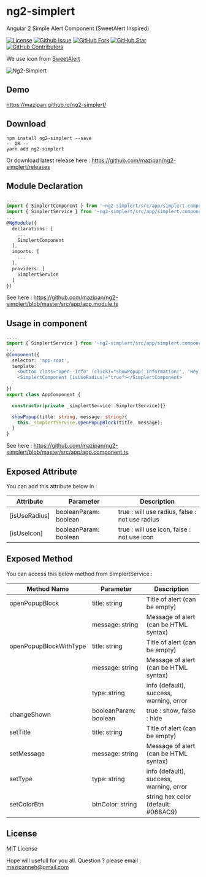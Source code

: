 # ng2-simplert
Angular 2 Simple Alert Component (SweetAlert Inspired)

[![License](https://img.shields.io/github/license/mazipan/ng2-simplert.svg?maxAge=3600)](https://github.com/mazipan/ng2-simplert) 
[![Github Issue](https://img.shields.io/github/issues/mazipan/ng2-simplert.svg?maxAge=3600)](https://github.com/mazipan/ng2-simplert/issues) 
[![GitHub Fork](https://img.shields.io/github/forks/mazipan/ng2-simplert.svg?maxAge=3600)](https://github.com/mazipan/ng2-simplert/network) 
[![GitHub Star](https://img.shields.io/github/stars/mazipan/ng2-simplert.svg?maxAge=3600)](https://github.com/mazipan/ng2-simplert/stargazers) 
[![GitHub Contributors](https://img.shields.io/github/contributors/mazipan/ng2-simplert.svg?maxAge=3600)](https://github.com/mazipan/ng2-simplert/network/members)

We use icon from [SweetAlert](https://github.com/t4t5/sweetalert)

![Ng2-Simplert](https://raw.githubusercontent.com/mazipan/ng2-simplert/master/screenshoot.PNG)

## Demo
https://mazipan.github.io/ng2-simplert/

## Download
```
npm install ng2-simplert --save
-- OR --
yarn add ng2-simplert
```
Or download latest release here : https://github.com/mazipan/ng2-simplert/releases

## Module Declaration
```typescript
....
import { SimplertComponent } from '~ng2-simplert/src/app/simplert.component';
import { SimplertService } from '~ng2-simplert/src/app/simplert.component.service';
...
@NgModule({
  declarations: [
    ...
    SimplertComponent
  ],
  imports: [
    ...
  ],
  providers: [
    SimplertService
  ]
})
```
See here : https://github.com/mazipan/ng2-simplert/blob/master/src/app/app.module.ts

## Usage in component
```typescript
....
import { SimplertService } from '~ng2-simplert/src/app/simplert.component.service';
...
@Component({
  selector: 'app-root',
  template: `
    <button class="open--info" (click)="showPopup('Information!', 'Hey, I am Opened...')">Open Information Alert</button>
    <SimplertComponent [isUseRadius]="true"></SimplertComponent>
  `
})
export class AppComponent {

  constructor(private _simplertService: SimplertService){}

  showPopup(title: string, message: string){
    this._simplertService.openPopupBlock(title, message);
  }
}
```
See here : https://github.com/mazipan/ng2-simplert/blob/master/src/app/app.component.ts

## Exposed Attribute
You can add this attribute below in <SimplertComponent> :

| Attribute         	        | Parameter             	| Description                                        	|
|---------------------------	|-----------------------	|---------------------------------------------------	|
| [isUseRadius]         	    | booleanParam: boolean   | true : will use radius, false : not use radius     	|
| [isUseIcon]         	      | booleanParam: boolean   | true : will use icon, false : not use icon         	|

## Exposed Method
You can access this below method from SimplertService :

| Method Name        	        | Parameter             	| Description                                        	|
|---------------------------	|-----------------------	|---------------------------------------------------	|
| openPopupBlock            	| title: string         	| Title of alert (can be empty)                      	|
|                    	        | message: string  	      | Message of alert (can be HTML syntax)              	|
| openPopupBlockWithType     	| title: string         	| Title of alert (can be empty)                      	|
|                    	        | message: string  	      | Message of alert (can be HTML syntax)              	|
|                    	        | type: string  	        | info (default), success, warning, error           	|
| changeShown     	          | booleanParam: boolean  	| true : show, false : hide                          	|
| setTitle     	              | title: string  	        | Title of alert (can be empty)                      	|
| setMessage     	            | message: string  	      | Message of alert (can be HTML syntax)              	|
| setType     	              | type: string  	        | info (default), success, warning, error           	|
| setColorBtn     	          | btnColor: string      	| string hex color (default: #068AC9)                	|

## License
MIT License


Hope will usefull for you all.
Question ? please email : mazipanneh@gmail.com
